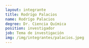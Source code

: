 ```yaml
---
layout: integrante
title: Rodrígo Palacios
name: Rodrígo Palacios
degree: Dr. Ciencia Química
position: investigador
job: Tema de investigación
img: /img/integrantes/palacios.jpeg
---
```

